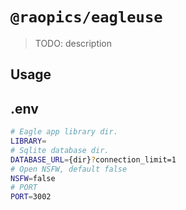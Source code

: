 # `@raopics/eagleuse`

> TODO: description

## Usage

## .env

```sh
# Eagle app library dir.
LIBRARY=
# Sqlite database dir.
DATABASE_URL={dir}?connection_limit=1
# Open NSFW, default false
NSFW=false
# PORT
PORT=3002
```
